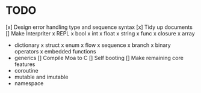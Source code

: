 # TODO
[x] Design error handling type and sequence syntax
[x] Tidy up documents
[] Make Interpriter
  x REPL
  x bool
  x int
  x float
  x string
  x func
  x closure
  x array
  - dictionary
  x struct
  x enum
  x flow
  x sequence
  x branch
  x binary operators
  x embedded functions
  - generics
[] Compile Moa to C
[] Self booting
[] Make remaining core features
  - coroutine
  - mutable and imutable
  - namespace
